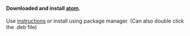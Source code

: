 #### Downloaded and install [atom](https://atom.io/).
Use [instructions](https://github.com/atom/atom/blob/master/README.md) or install using package manager. (Can also double click the .deb file)
